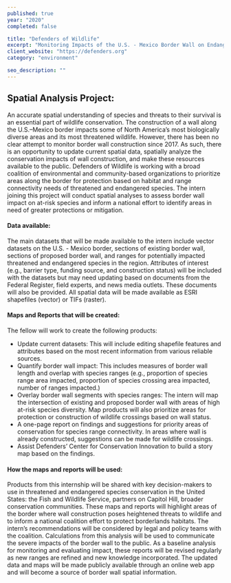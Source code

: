 ```yaml
---
published: true
year: "2020"
completed: false

title: "Defenders of Wildlife"
excerpt: "Monitoring Impacts of the U.S. - Mexico Border Wall on Endangered Wildlife"
client_website: "https://defenders.org"
category: "environment"

seo_description: ""
---
```


## Spatial Analysis Project:
An accurate spatial understanding of species and threats to their survival is an essential part of wildlife conservation. The construction of a wall along the U.S.–Mexico border impacts some of North America’s most biologically diverse areas and its most threatened wildlife. However, there has been no clear attempt to monitor border wall construction since 2017. As such, there is an opportunity to update current spatial data, spatially analyze the conservation impacts of wall construction, and make these resources available to the public. Defenders of Wildlife is working with a broad coalition of environmental and community-based organizations to prioritize areas along the border for protection based on habitat and range connectivity needs of threatened and endangered species. The intern joining this project will conduct spatial analyses to assess border wall impact on at-risk species and inform a national effort to identify areas in need of greater protections or mitigation.

#### Data available:
The main datasets that will be made available to the intern include vector datasets on the U.S. - Mexico border, sections of existing border wall, sections of proposed border wall, and ranges for potentially impacted threatened and endangered species in the region. Attributes of interest (e.g., barrier type, funding source, and construction status) will be included with the datasets but may need updating based on documents from the Federal Register, field experts, and news media outlets. These documents will also be provided. All spatial data will be made available as ESRI shapefiles (vector) or TIFs (raster).

#### Maps and Reports that will be created:
The fellow will work to create the following products:
- Update current datasets: This will include editing shapefile features and attributes based on the most recent information from various reliable sources. 
- Quantify border wall impact: This includes measures of border wall length and overlap with species ranges (e.g., proportion of species range area impacted, proportion of species crossing area impacted, number of ranges impacted.)
- Overlay border wall segments with species ranges: The intern will map the intersection of existing and proposed border wall with areas of high at-risk species diversity. Map products will also prioritize areas for protection or construction of wildlife crossings based on wall status.
- A one-page report on findings and suggestions for priority areas of conservation for species range connectivity. In areas where wall is already constructed, suggestions can be made for wildlife crossings.
- Assist Defenders’ Center for Conservation Innovation to build a story map based on the findings.

#### How the maps and reports will be used:
Products from this internship will be shared with key decision-makers to use in threatened and endangered species conservation in the United States: the Fish and Wildlife Service, partners on Capitol Hill, broader conservation communities. These maps and reports will highlight areas of the border where wall construction poses heightened threats to wildlife and to inform a national coalition effort to protect borderlands habitats. The intern’s recommendations will be considered by legal and policy teams with the coalition. Calculations from this analysis will be used to communicate the severe impacts of the border wall to the public. As a baseline analysis for monitoring and evaluating impact, these reports will be revised regularly as new ranges are refined and new knowledge incorporated. The updated data and maps will be made publicly available through an online web app and will become a source of border wall spatial information.